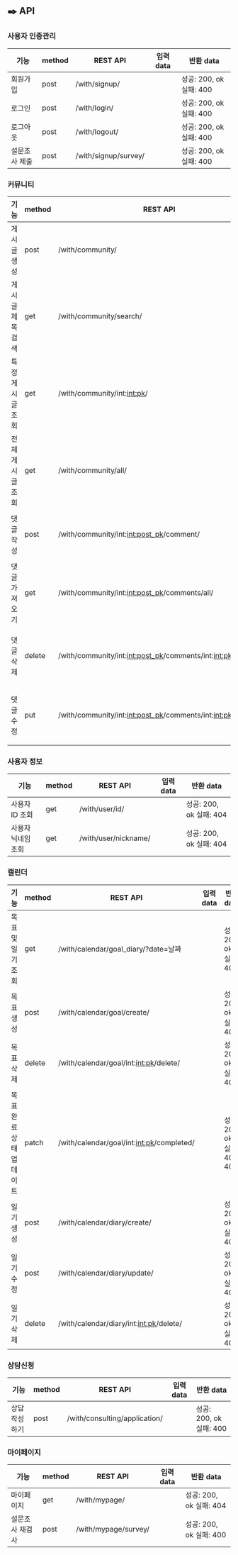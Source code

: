 ## ✒️ API

### 사용자 인증관리
| 기능         | method | REST API              | 입력 data                 | 반환 data                  |
|--------------|--------|-----------------------|---------------------------|----------------------------|
| 회원가입     | post   | /with/signup/         |                           | 성공: 200, ok 실패: 400    |
| 로그인       | post   | /with/login/          |                           | 성공: 200, ok 실패: 400    |
| 로그아웃     | post   | /with/logout/         |                           | 성공: 200, ok 실패: 400    |
| 설문조사 제출 | post   | /with/signup/survey/  |                           | 성공: 200, ok 실패: 400    |

### 커뮤니티
| 기능                 | method | REST API                                             | 입력 data                 | 반환 data                   |
|----------------------|--------|------------------------------------------------------|---------------------------|-----------------------------|
| 게시글 생성          | post   | /with/community/                                     |                           | 성공: 200, ok 실패: 400     |
| 게시글 제목검색      | get    | /with/community/search/                              |                           | 성공: 200, ok 실패: 400     |
| 특정 게시글 조회     | get    | /with/community/int:<int:pk>/                        |                           | 성공: 200, ok 실패: 404     |
| 전체 게시글 조회     | get    | /with/community/all/                                 |                           | 성공: 200, ok 실패: 400     |
| 댓글 작성            | post   | /with/community/int:<int:post_pk>/comment/           |                           | 성공: 200, ok 실패: 400     |
| 댓글 가져오기        | get    | /with/community/int:<int:post_pk>/comments/all/      |                           | 성공: 200, ok 실패: 404     |
| 댓글 삭제            | delete | /with/community/int:<int:post_pk>/comments/int:<int:pk>/delete/ |                        | 성공: 200, ok 실패: 400, 403|
| 댓글 수정            | put    | /with/community/int:<int:post_pk>/comments/int:<int:pk>/update/ |                        | 성공: 200, ok 실패: 400, 403|

### 사용자 정보
| 기능                  | method | REST API                  | 입력 data                 | 반환 data                   |
|-----------------------|--------|---------------------------|---------------------------|-----------------------------|
| 사용자 ID 조회        | get    | /with/user/id/            |                           | 성공: 200, ok 실패: 404     |
| 사용자 닉네임 조회    | get    | /with/user/nickname/      |                           | 성공: 200, ok 실패: 404     |

### 캘린더
| 기능                       | method | REST API                                      | 입력 data                 | 반환 data                   |
|----------------------------|--------|-----------------------------------------------|---------------------------|-----------------------------|
| 목표 및 일기 조회          | get    | /with/calendar/goal_diary/?date=날짜          |                           | 성공: 200, ok 실패: 404     |
| 목표 생성                  | post   | /with/calendar/goal/create/                   |                           | 성공: 200, ok 실패: 400     |
| 목표 삭제                  | delete | /with/calendar/goal/int:<int:pk>/delete/      |                           | 성공: 200, ok 실패: 404     |
| 목표 완료 상태 업데이트    | patch   | /with/calendar/goal/int:<int:pk>/completed/   |                           | 성공: 200, ok 실패: 400, 404|
| 일기 생성                  | post   | /with/calendar/diary/create/                  |                           | 성공: 200, ok 실패: 400     |
| 일기 수정                  | post   | /with/calendar/diary/update/                  |                           | 성공: 200, ok 실패: 400     |
| 일기 삭제                  | delete | /with/calendar/diary/int:<int:pk>/delete/     |                           | 성공: 200, ok 실패: 404     |

### 상담신청
| 기능                | method | REST API           | 입력 data                 | 반환 data                   |
|---------------------|--------|--------------------|---------------------------|-----------------------------|
| 상담 작성하기       | post   | /with/consulting/application/  |                           | 성공: 200, ok 실패: 400     |

### 마이페이지
| 기능                | method | REST API           | 입력 data                 | 반환 data                   |
|---------------------|--------|--------------------|---------------------------|-----------------------------|
| 마이페이지           | get    | /with/mypage/      |                           | 성공: 200, ok 실패: 404     |
| 설문조사 재검사     | post   | /with/mypage/survey/ |                         | 성공: 200, ok 실패: 400     |

